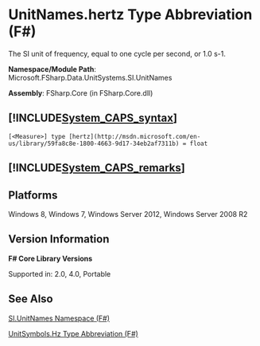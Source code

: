 # UnitNames.hertz Type Abbreviation (F#)

The SI unit of frequency, equal to one cycle per second, or 1.0 s-1.

**Namespace/Module Path**: Microsoft.FSharp.Data.UnitSystems.SI.UnitNames

**Assembly**: FSharp.Core (in FSharp.Core.dll)


## [!INCLUDE[System_CAPS_syntax](//System/Token/System_CAPS_syntax_md.md)]

```
[<Measure>] type [hertz](http://msdn.microsoft.com/en-us/library/59fa8c8e-1800-4663-9d17-34eb2af7311b) = float
```

## [!INCLUDE[System_CAPS_remarks](//System/Token/System_CAPS_remarks_md.md)]

## Platforms
Windows 8, Windows 7, Windows Server 2012, Windows Server 2008 R2


## Version Information
**F# Core Library Versions**

Supported in: 2.0, 4.0, Portable




## See Also
[SI.UnitNames Namespace &#40;F&#35;&#41;](SI.UnitNames+Namespace+28%F%2329%.md)

[UnitSymbols.Hz Type Abbreviation &#40;F&#35;&#41;](UnitSymbols.Hz+Type+Abbreviation+28%F%2329%.md)

